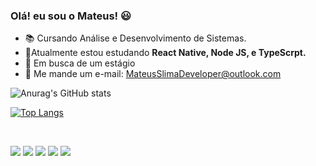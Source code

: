 ### Olá! eu sou o Mateus! 😃


- 📚 Cursando Análise e Desenvolvimento de Sistemas.
- 🌱Atualmente estou estudando **React Native, Node JS, e TypeScrpt.**
- 👀 Em busca de um estágio
- 📧 Me mande um e-mail: MateusSlimaDeveloper@outlook.com


![Anurag's GitHub stats](https://github-readme-stats.vercel.app/api?username=MateusLimadev&hide=contribs,prs,stars,issues,?theme=default)



[![Top Langs](https://github-readme-stats.vercel.app/api/top-langs/?username=MateusLimadev&layout=compact&theme=default)](https://github.com/anuraghazra/github-readme-stats)

<div style="display: inline_block"><br>
  
 


          
  
  



<div> 
 
  <a href="https://instagram.com/matts_._" target="_blank"><img src="https://img.shields.io/badge/-Instagram-%23E4405F?style=for-the-badge&logo=instagram&logoColor=white" target="_blank"></a>
 	<a href="https://www.twitch.tv/mattiiRP" target="_blank"><img src="https://img.shields.io/badge/Twitch-9146FF?style=for-the-badge&logo=twitch&logoColor=white" target="_blank"></a>
 <a href="https://discord.gg/cpgqDH2r" target="_blank"><img src="https://img.shields.io/badge/Discord-7289DA?style=for-the-badge&logo=discord&logoColor=white" target="_blank"></a> 
  <a href = "mailto:mateu.slima@outlook.com"><img src="https://img.shields.io/badge/-Gmail-%23333?style=for-the-badge&logo=gmail&logoColor=white" target="_blank"></a>
  <a href="[https://www.linkedin.com/in/mateus-lima-7006351b3](https://[www.linkedin.com/in/mateus-lima-18a074290](https://www.linkedin.com/in/mateus-lima-18a074290/)/)/" target="_blank"><img src="https://img.shields.io/badge/-LinkedIn-%230077B5?style=for-the-badge&logo=linkedin&logoColor=white" target="_blank"></a> 
  
  
</div>




